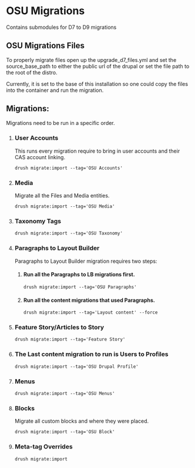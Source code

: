 # OSU Migrations

Contains submodules for D7 to D9 migrations

## OSU Migrations Files

To properly migrate files open up the upgrade_d7_files.yml and set the source_base_path to either the public url of the
drupal or set the file path to the root of the distro.

Currently, it is set to the base of this installation so one could copy the files into the container and run the
migration.

## Migrations:

Migrations need to be run in a specific order.

1. ### User Accounts

   This runs every migration require to bring in user accounts and their CAS account linking.

   `drush migrate:import --tag='OSU Accounts'`

2. ### Media
   Migrate all the Files and Media entities.

   `drush migrate:import --tag='OSU Media'`

3. ### Taxonomy Tags
   `drush migrate:import --tag='OSU Taxonomy'`

4. ### Paragraphs to Layout Builder
   Paragraphs to Layout Builder migration requires two steps:

    1. #### Run all the Paragraphs to LB migrations first.
       `drush migrate:import --tag='OSU Paragraphs'`

    2. #### Run all the content migrations that used Paragraphs.
       `drush migrate:import --tag='Layout content' --force`

5. ### Feature Story/Articles to Story
   `drush migrate:import --tag='Feature Story'`

6. ### The Last content migration to run is Users to Profiles
   `drush migrate:import --tag='OSU Drupal Profile'`

7. ### Menus
   `drush migrate:import --tag='OSU Menus'`

8. ### Blocks
   Migrate all custom blocks and where they were placed.

   `drush migrate:import --tag='OSU Block'`
9. ### Meta-tag Overrides
   `drush migrate:import `
